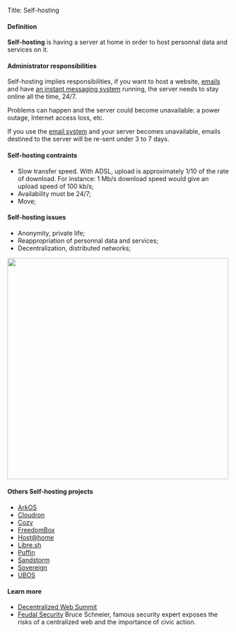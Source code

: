 Title: Self-hosting

#### Definition
**Self-hosting** is having a server at home in order to host personnal data and services on it.

#### Administrator responsibilities
Self-hosting implies responsibilities, if you want to host a website, [emails](email) and have [an instant messaging system](XMPP) running, the server needs to stay online all the time, 24/7.

Problems can happen and the server could become unavailable: a power outage, Internet access loss, etc.

If you use the [email system](email_en) and your server becomes unavailable, emails destined to the server will be re-sent under 3 to 7 days.

#### Self-hosting contraints
* Slow transfer speed. With ADSL, upload is approximately 1/10 of the rate of download. For instance: 1 Mb/s download speed would give an upload speed of 100 kb/s;
* Availability must be 24/7;
* Move;

#### Self-hosting issues
* Anonymity, private life;
* Reappropriation of personnal data and services;
* Decentralization, distributed networks;

<img src="/images/networks.png" width=500>

#### Others Self-hosting projects
- [ArkOS](https://arkos.io)
- [Cloudron](https://cloudron.io)
- [Cozy](https://cozy.io)
- [FreedomBox](https://wiki.debian.org/FreedomBox)
- [Host@home](http://yeuxdelibad.net/Programmation/Hostathome.html)
- [Libre.sh](https://github.com/indiehosters/libre.sh)
- [Puffin](http://puffin.rocks)
- [Sandstorm](https://sandstorm.io/)
- [Sovereign](https://github.com/al3x/sovereign)
- [UBOS](http://ubos.net)

#### Learn more
* [Decentralized Web Summit](http://www.decentralizedweb.net/)
* [Feudal Security](https://www.schneier.com/blog/archives/2012/12/feudal_sec.html) Bruce Schneier, famous security expert exposes the risks of a centralized web and the importance of civic action.
